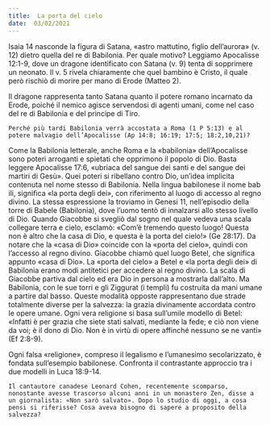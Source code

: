 ```yaml
---
title:  La porta del cielo
date:  03/02/2021
---
```


Isaia 14 nasconde la figura di Satana, «astro mattutino, figlio dell’aurora» (v. 12) dietro quella del re di Babilonia. Per quale motivo? Leggiamo Apocalisse 12:1-9, dove un dragone identificato con Satana (v. 9) tenta di sopprimere un neonato. Il v. 5 rivela chiaramente che quel bambino è Cristo, il quale però rischiò di morire per mano di Erode (Matteo 2).

Il dragone rappresenta tanto Satana quanto il potere romano incarnato da Erode, poiché il nemico agisce servendosi di agenti umani, come nel caso del re di Babilonia e del principe di Tiro.

`Perché più tardi Babilonia verrà accostata a Roma (1 P 5:13) e al potere malvagio dell’Apocalisse (Ap 14:8; 16:19; 17:5; 18:2,10,21)?`

Come la Babilonia letterale, anche Roma e la «babilonia» dell’Apocalisse sono poteri arroganti e spietati che opprimono il popolo di Dio. Basta leggere Apocalisse 17:6, «ubriaca del sangue dei santi e del sangue dei martiri di Gesù». Quei poteri si ribellano contro Dio, un’idea implicita contenuta nel nome stesso di Babilonia. Nella lingua babilonese il nome bab ili, significa «la porta degli dei», con riferimento al luogo di accesso al regno divino. La stessa espressione la troviamo in Genesi 11, nell’episodio della torre di Babele (Babilonia), dove l’uomo tentò di innalzarsi allo stesso livello di Dio. Quando Giacobbe si svegliò dal sogno nel quale vedeva una scala collegare terra e cielo, esclamò: «Com’è tremendo questo luogo! Questa non è altro che la casa di Dio, e questa è la porta del cielo!» (Ge 28:17). Da notare che la «casa di Dio» coincide con la «porta del cielo», quindi con l’accesso al regno divino. Giacobbe chiamò quel luogo Betel, che significa appunto «casa di Dio». La «porta del cielo» a Betel e «la porta degli dei» di Babilonia erano modi antitetici per accedere al regno divino. La scala di Giacobbe partiva dal cielo ed era Dio in persona a mostrarla dall’alto. Ma Babilonia, con le sue torri e gli Ziggurat (i templi) fu costruita da mani umane a partire dal basso. Queste modalità opposte rappresentano due strade totalmente diverse per la salvezza: la grazia divinamente accordata contro le opere umane. Ogni vera religione si basa sull’umile modello di Betel: «Infatti è per grazia che siete stati salvati, mediante la fede; e ciò non viene da voi; è il dono di Dio. Non è in virtù di opere affinché nessuno se ne vanti» (Ef 2:8-9).

Ogni falsa «religione», compreso il legalismo e l’umanesimo secolarizzato, è fondata sull’esempio babilonese. Confronta il contrastante approccio tra i due modelli in Luca 18:9-14.

`Il cantautore canadese Leonard Cohen, recentemente scomparso, nonostante avesse trascorso alcuni anni in un monastero Zen, disse a un giornalista: «Non sarò salvato». Dopo lo studio di oggi, a cosa pensi si riferisse? Cosa aveva bisogno di sapere a proposito della salvezza?`